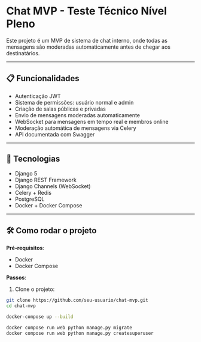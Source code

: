 # Chat MVP - Teste Técnico Nível Pleno

Este projeto é um MVP de sistema de chat interno, onde todas as mensagens são moderadas automaticamente antes de chegar aos destinatários.

---

## 📋 Funcionalidades

- Autenticação JWT
- Sistema de permissões: usuário normal e admin
- Criação de salas públicas e privadas
- Envio de mensagens moderadas automaticamente
- WebSocket para mensagens em tempo real e membros online
- Moderação automática de mensagens via Celery
- API documentada com Swagger

---

## 🚀 Tecnologias

- Django 5
- Django REST Framework
- Django Channels (WebSocket)
- Celery + Redis
- PostgreSQL
- Docker + Docker Compose

---

## 🛠 Como rodar o projeto

**Pré-requisitos**:
- Docker
- Docker Compose

**Passos**:

1. Clone o projeto:

```bash
git clone https://github.com/seu-usuario/chat-mvp.git
cd chat-mvp

docker-compose up --build

docker compose run web python manage.py migrate
docker compose run web python manage.py createsuperuser